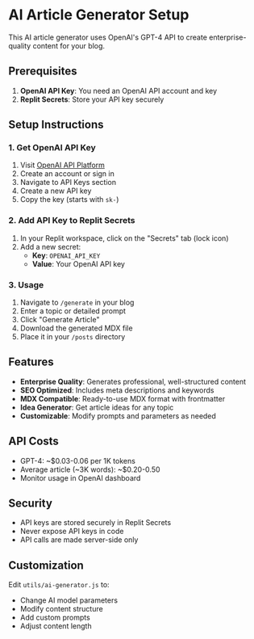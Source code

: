 
# AI Article Generator Setup

This AI article generator uses OpenAI's GPT-4 API to create enterprise-quality content for your blog.

## Prerequisites

1. **OpenAI API Key**: You need an OpenAI API account and key
2. **Replit Secrets**: Store your API key securely

## Setup Instructions

### 1. Get OpenAI API Key

1. Visit [OpenAI API Platform](https://platform.openai.com/)
2. Create an account or sign in
3. Navigate to API Keys section
4. Create a new API key
5. Copy the key (starts with `sk-`)

### 2. Add API Key to Replit Secrets

1. In your Replit workspace, click on the "Secrets" tab (lock icon)
2. Add a new secret:
   - **Key**: `OPENAI_API_KEY`
   - **Value**: Your OpenAI API key

### 3. Usage

1. Navigate to `/generate` in your blog
2. Enter a topic or detailed prompt
3. Click "Generate Article"
4. Download the generated MDX file
5. Place it in your `/posts` directory

## Features

- **Enterprise Quality**: Generates professional, well-structured content
- **SEO Optimized**: Includes meta descriptions and keywords
- **MDX Compatible**: Ready-to-use MDX format with frontmatter
- **Idea Generator**: Get article ideas for any topic
- **Customizable**: Modify prompts and parameters as needed

## API Costs

- GPT-4: ~$0.03-0.06 per 1K tokens
- Average article (~3K words): ~$0.20-0.50
- Monitor usage in OpenAI dashboard

## Security

- API keys are stored securely in Replit Secrets
- Never expose API keys in code
- API calls are made server-side only

## Customization

Edit `utils/ai-generator.js` to:
- Change AI model parameters
- Modify content structure
- Add custom prompts
- Adjust content length
